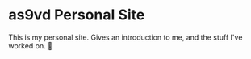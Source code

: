 # as9vd Personal Site

This is my personal site. Gives an introduction to me, and the stuff I've worked on. 👺